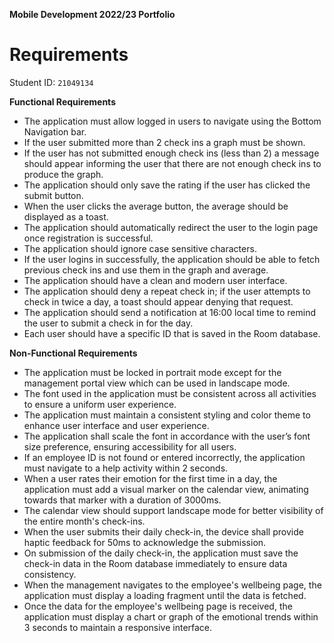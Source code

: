**Mobile Development 2022/23 Portfolio**
# Requirements

Student ID: `21049134`

**Functional Requirements**

- The application must allow logged in users to navigate using the Bottom Navigation bar.
- If the user submitted more than 2 check ins a graph must be shown.
- If the user has not submitted enough check ins (less than 2) a message should appear informing the user that there are not enough check ins to produce the graph.
- The application should only save the rating if the user has clicked the submit button.
- When the user clicks the average button, the average should be displayed as a toast.
- The application should automatically redirect the user to the login page once registration is successful.
- The application should ignore case sensitive characters.
- If the user logins in successfully, the application should be able to fetch previous check ins and use them in the graph and average.
- The application should have a clean and modern user interface.
- The application should deny a repeat check in; if the user attempts to check in twice a day, a toast should appear denying that request.
- The application should send a notification at 16:00 local time to remind the user to submit a check in for the day.
- Each user should have a specific ID that is saved in the Room database.

**Non-Functional Requirements**

- The application must be locked in portrait mode except for the management portal view which can be used in landscape mode.
- The font used in the application must be consistent across all activities to ensure a uniform user experience.
- The application must maintain a consistent styling and color theme to enhance user interface and user experience.
- The application shall scale the font in accordance with the user’s font size preference, ensuring accessibility for all users.
- If an employee ID is not found or entered incorrectly, the application must navigate to a help activity within 2 seconds.
- When a user rates their emotion for the first time in a day, the application must add a visual marker on the calendar view, animating towards that marker with a duration of 3000ms.
- The calendar view should support landscape mode for better visibility of the entire month's check-ins.
- When the user submits their daily check-in, the device shall provide haptic feedback for 50ms to acknowledge the submission.
- On submission of the daily check-in, the application must save the check-in data in the Room database immediately to ensure data consistency.
- When the management navigates to the employee's wellbeing page, the application must display a loading fragment until the data is fetched.
- Once the data for the employee's wellbeing page is received, the application must display a chart or graph of the emotional trends within 3 seconds to maintain a responsive interface.
